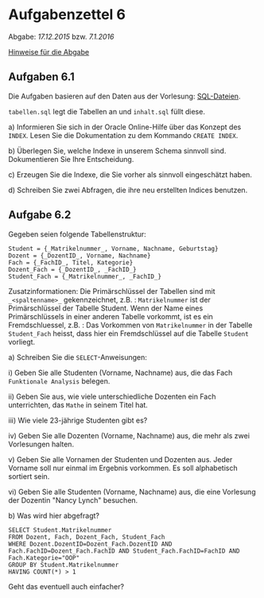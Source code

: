 # Aufgabenzettel 6

Abgabe: _17.12.2015_ bzw. _7.1.2016_

[Hinweise für die Abgabe](https://github.com/klyrr/lecture/blob/master/2015/haw/db/README.md)

## Aufgaben 6.1

Die Aufgaben basieren auf den Daten aus der Vorlesung: [SQL-Dateien](https://github.com/klyrr/lecture/tree/master/2015/haw/db/lecture/06-SQL_Queries).

`tabellen.sql` legt die Tabellen an und `inhalt.sql` füllt diese.

a) Informieren Sie sich in der Oracle Online-Hilfe über das Konzept des `INDEX`. Lesen Sie die Dokumentation zu dem Kommando `CREATE INDEX`.

b) Überlegen Sie, welche Indexe in unserem Schema sinnvoll sind. Dokumentieren Sie Ihre Entscheidung.

c) Erzeugen Sie die Indexe, die Sie vorher als sinnvoll eingeschätzt haben.

d) Schreiben Sie zwei Abfragen, die ihre neu erstellten Indices benutzen.

## Aufgabe 6.2

Gegeben seien folgende Tabellenstruktur:

```
Student = {_Matrikelnummer_, Vorname, Nachname, Geburtstag}
Dozent = {_DozentID_, Vorname, Nachname}
Fach = {_FachID_, Titel, Kategorie}
Dozent_Fach = {_DozentID_, _FachID_}
Student_Fach = {_Matrikelnummer_, _FachID_}
```
Zusatzinformationen:
Die Primärschlüssel der Tabellen sind mit `_<spaltenname>_` gekennzeichnet, z.B. : `Matrikelnummer` ist der Primärschlüssel der Tabelle Student.
Wenn der Name eines Primärschlüssels in einer anderen Tabelle vorkommt, ist es ein Fremdschluessel, z.B. : Das Vorkommen von `Matrikelnummer` in der Tabelle `Student_Fach` heisst, dass hier ein Fremdschlüssel auf die Tabelle `Student` vorliegt.

a) Schreiben Sie die `SELECT`-Anweisungen:

i) Geben Sie alle Studenten (Vorname, Nachname) aus, die das Fach `Funktionale Analysis` belegen.

ii) Geben Sie aus, wie viele unterschiedliche Dozenten ein Fach unterrichten, das `Mathe` in seinem Titel hat.

iii) Wie viele 23-jährige Studenten gibt es?

iv) Geben Sie alle Dozenten (Vorname, Nachname) aus, die mehr als zwei Vorlesungen halten.

v) Geben Sie alle Vornamen der Studenten und Dozenten aus. Jeder Vorname soll nur einmal im Ergebnis vorkommen. Es soll alphabetisch sortiert sein.

vi) Geben Sie alle Studenten (Vorname, Nachname) aus, die eine Vorlesung der Dozentin "Nancy Lynch" besuchen.

b) Was wird hier abgefragt?

```
SELECT Student.Matrikelnummer
FROM Dozent, Fach, Dozent_Fach, Student_Fach
WHERE Dozent.DozentID=Dozent_Fach.DozentID AND Fach.FachID=Dozent_Fach.FachID AND Student_Fach.FachID=FachID AND Fach.Kategorie="OOP"
GROUP BY Student.Matrikelnummer
HAVING COUNT(*) > 1

```
Geht das eventuell auch einfacher?